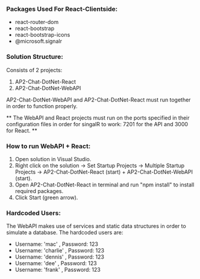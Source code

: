 ### Packages Used For React-Clientside:

- react-router-dom
- react-bootstrap
- react-bootstrap-icons
- @microsoft.signalr

### Solution Structure:

Consists of 2 projects:
1) AP2-Chat-DotNet-React
2) AP2-Chat-DotNet-WebAPI



AP2-Chat-DotNet-WebAPI and AP2-Chat-DotNet-React must run together in order to function properly.

** The WebAPI and React projects must run on the ports specified in their configuration files in order for singalR to work:
  7201 for the API and 3000 for React. **

### How to run WebAPI + React:
1) Open solution in Visual Studio.
2) Right click on the solution -> Set Startup Projects -> Multiple Startup Projects -> AP2-Chat-DotNet-React (start) + AP2-Chat-DotNet-WebAPI (start).
3) Open AP2-Chat-DotNet-React in terminal and run "npm install" to install required packages.
4) Click Start (green arrow).

### Hardcoded Users:
The WebAPI makes use of services and static data structures in order to simulate a database.
The hardcoded users are:
- Username: 'mac' , Password: 123
- Username: 'charlie' , Password: 123
- Username: 'dennis' , Password: 123
- Username: 'dee' , Password: 123
- Username: 'frank' , Password: 123
